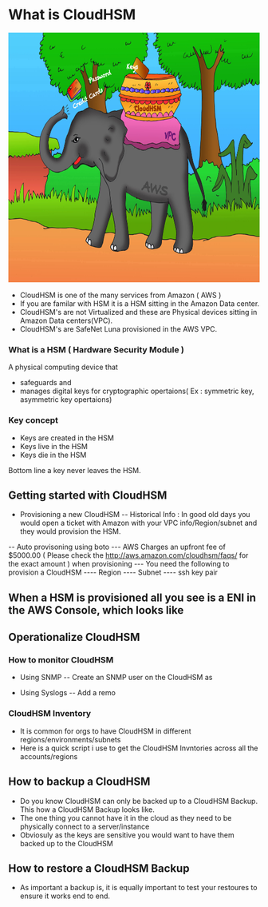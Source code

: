# What is CloudHSM  

<img src="/images/elephant_new.jpg" width="800" height="500" />

 * CloudHSM is one of the many services from Amazon ( AWS )
 * If you are familar with HSM it is a HSM sitting in the Amazon Data center.
 * CloudHSM's are not Virtualized and these are Physical devices sitting in Amazon Data centers(VPC).
 * CloudHSM's are SafeNet Luna provisioned in the AWS VPC.

### What is a HSM ( Hardware Security Module )  
A physical computing device that 
- safeguards and 
- manages digital keys 
for cryptographic opertaions( Ex : symmetric key, asymmetric key opertaions)

### Key concept 
- Keys are created in the HSM
- Keys live in the HSM
- Keys die in the HSM

Bottom line a key never leaves the HSM.

## Getting started with CloudHSM
- Provisioning a new CloudHSM
-- Historical Info : In good old days you would open a ticket with Amazon with your VPC info/Region/subnet  and they would provision the HSM.

-- Auto provisoning using boto
--- AWS Charges an upfront fee of $5000.00 ( Please check the http://aws.amazon.com/cloudhsm/faqs/ for the exact amount ) when provisioning
--- You need the following to provision a CloudHSM
---- Region
---- Subnet
---- ssh key pair


When a HSM is provisioned all you see is a ENI in the AWS Console, which looks like
-- 

## Operationalize CloudHSM
### How to monitor CloudHSM
- Using SNMP
-- Create an SNMP user on the CloudHSM as


- Using Syslogs
-- Add a remo

### CloudHSM Inventory
- It is common for orgs to have CloudHSM in different regions/environments/subnets
- Here is a quick script i use to get the CloudHSM Invntories across all the accounts/regions


## How to backup a CloudHSM
- Do you know CloudHSM can only be backed up to a CloudHSM Backup. This how a CloudHSM Backup looks like. 
- The one thing you cannot have it in the cloud as they need to be physically connect to a server/instance
- Obviosuly as the keys are sensitive you would want to have them backed up to the CloudHSM

## How to restore a CloudHSM Backup
- As important a backup is, it is equally important to test your restoures to ensure it works end to end.
